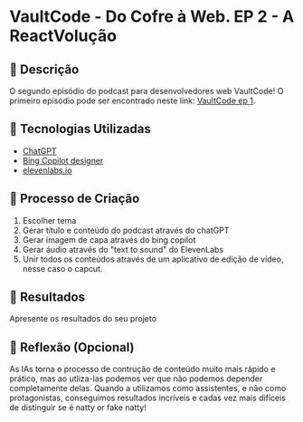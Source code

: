 # VaultCode - Do Cofre à Web. EP 2 - A ReactVolução

## 📒 Descrição
O segundo episódio do podcast para desenvolvedores web VaultCode!
O primeiro episódio pode ser encontrado neste link: [VaultCode ep 1](https://github.com/efms25/vaultCode-podcast-by-ai).

## 🤖 Tecnologias Utilizadas
- [ChatGPT](https://chatgpt.com/)
- [Bing Copilot designer](https://www.bing.com/images/create)
- [elevenlabs.io](https://elevenlabs.io/app/speech-synthesis)

## 🧐 Processo de Criação
1. Escolher tema
2. Gerar título e conteúdo do podcast através do chatGPT
3. Gerar imagem de capa através do bing copilot
4. Gerar áudio através do "text to sound" do ElevenLabs
5. Unir todos os conteúdos através de um aplicativo de edição de vídeo, nesse caso o capcut.

## 🚀 Resultados
Apresente os resultados do seu projeto

## 💭 Reflexão (Opcional)
As IAs torna o processo de contrução de conteúdo muito mais rápido e prático, mas ao utliza-las podemos ver que não podemos depender completamente delas.
Quando a utilizamos como assistentes, e não como protagonistas, conseguimos resultados incríveis e cadas vez mais difíceis de distinguir se é natty or fake natty!